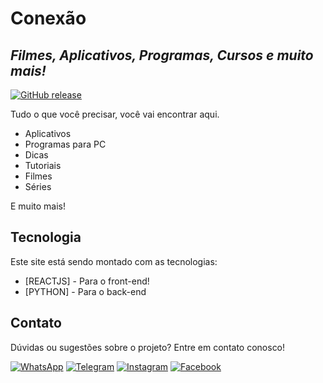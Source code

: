 # Conexão
## _Filmes, Aplicativos, Programas, Cursos e muito mais!_

[![GitHub release](https://img.shields.io/github/release/Naereen/StrapDown.js.svg)](https://github.com/hebertdev82/site-conexao/releases/)

Tudo o que você precisar, você vai encontrar aqui.

- Aplicativos
- Programas para PC
- Dicas
- Tutoriais
- Filmes
- Séries

E muito mais!

## Tecnologia

Este site está sendo montado com as tecnologias:

- [REACTJS] - Para o front-end!
- [PYTHON] - Para o back-end

## Contato

Dúvidas ou sugestões sobre o projeto? Entre em contato conosco!

[![WhatsApp](https://img.shields.io/badge/WhatsApp-25D366?style=for-the-badge&logo=whatsapp&logoColor=white)](https://wa.me/5535984725652) [![Telegram](https://img.shields.io/badge/Telegram-2CA5E0?style=for-the-badge&logo=telegram&logoColor=white)](https://t.me/hebertdev1982) [![Instagram](https://img.shields.io/badge/Instagram-%23E4405F.svg?style=for-the-badge&logo=Instagram&logoColor=white)](https://instagram.com/agenciastar.tec) [![Facebook](https://img.shields.io/badge/Facebook-%231877F2.svg?style=for-the-badge&logo=Facebook&logoColor=white)](https://facebook.com/agenciastar.tec)
